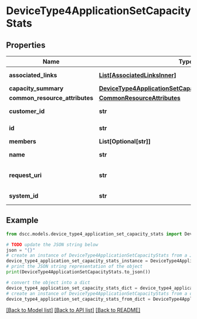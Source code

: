 # DeviceType4ApplicationSetCapacityStats


## Properties

Name | Type | Description | Notes
------------ | ------------- | ------------- | -------------
**associated_links** | [**List[AssociatedLinksInner]**](AssociatedLinksInner.md) | Associated Links Details | [optional] 
**capacity_summary** | [**DeviceType4ApplicationSetCapacityStatsCapacitySummary**](DeviceType4ApplicationSetCapacityStatsCapacitySummary.md) |  | [optional] 
**common_resource_attributes** | [**CommonResourceAttributes**](CommonResourceAttributes.md) |  | [optional] 
**customer_id** | **str** | The customer application identifier | [optional] 
**id** | **str** | Uid of the applicationset | [optional] 
**members** | **List[Optional[str]]** | Volume Names | [optional] 
**name** | **str** | Name of the application set | [optional] 
**request_uri** | **str** | RequestUri for applicationsets resources | [optional] 
**system_id** | **str** | SystemId/serialNumber of the array. | [optional] 

## Example

```python
from dscc.models.device_type4_application_set_capacity_stats import DeviceType4ApplicationSetCapacityStats

# TODO update the JSON string below
json = "{}"
# create an instance of DeviceType4ApplicationSetCapacityStats from a JSON string
device_type4_application_set_capacity_stats_instance = DeviceType4ApplicationSetCapacityStats.from_json(json)
# print the JSON string representation of the object
print(DeviceType4ApplicationSetCapacityStats.to_json())

# convert the object into a dict
device_type4_application_set_capacity_stats_dict = device_type4_application_set_capacity_stats_instance.to_dict()
# create an instance of DeviceType4ApplicationSetCapacityStats from a dict
device_type4_application_set_capacity_stats_from_dict = DeviceType4ApplicationSetCapacityStats.from_dict(device_type4_application_set_capacity_stats_dict)
```
[[Back to Model list]](../README.md#documentation-for-models) [[Back to API list]](../README.md#documentation-for-api-endpoints) [[Back to README]](../README.md)


